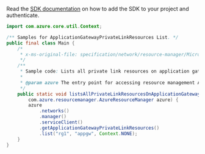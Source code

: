 Read the [SDK documentation](https://github.com/Azure/azure-sdk-for-java/blob/azure-resourcemanager_2.10.0/sdk/resourcemanager/azure-resourcemanager/README.md) on how to add the SDK to your project and authenticate.

```java
import com.azure.core.util.Context;

/** Samples for ApplicationGatewayPrivateLinkResources List. */
public final class Main {
    /*
     * x-ms-original-file: specification/network/resource-manager/Microsoft.Network/stable/2021-05-01/examples/ApplicationGatewayPrivateLinkResourceList.json
     */
    /**
     * Sample code: Lists all private link resources on application gateway.
     *
     * @param azure The entry point for accessing resource management APIs in Azure.
     */
    public static void listsAllPrivateLinkResourcesOnApplicationGateway(
        com.azure.resourcemanager.AzureResourceManager azure) {
        azure
            .networks()
            .manager()
            .serviceClient()
            .getApplicationGatewayPrivateLinkResources()
            .list("rg1", "appgw", Context.NONE);
    }
}
```
